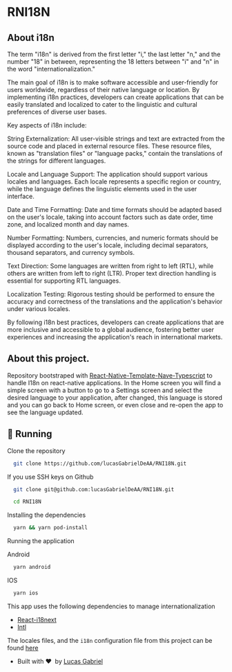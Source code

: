 # RNI18N

## About i18n
The term "i18n" is derived from the first letter "i," the last letter "n," and the number "18" in between, representing the 18 letters between "i" and "n" in the word "internationalization."

The main goal of i18n is to make software accessible and user-friendly for users worldwide, regardless of their native language or location. By implementing i18n practices, developers can create applications that can be easily translated and localized to cater to the linguistic and cultural preferences of diverse user bases.

Key aspects of i18n include:

String Externalization: All user-visible strings and text are extracted from the source code and placed in external resource files. These resource files, known as "translation files" or "language packs," contain the translations of the strings for different languages.

Locale and Language Support: The application should support various locales and languages. Each locale represents a specific region or country, while the language defines the linguistic elements used in the user interface.

Date and Time Formatting: Date and time formats should be adapted based on the user's locale, taking into account factors such as date order, time zone, and localized month and day names.

Number Formatting: Numbers, currencies, and numeric formats should be displayed according to the user's locale, including decimal separators, thousand separators, and currency symbols.

Text Direction: Some languages are written from right to left (RTL), while others are written from left to right (LTR). Proper text direction handling is essential for supporting RTL languages.

Localization Testing: Rigorous testing should be performed to ensure the accuracy and correctness of the translations and the application's behavior under various locales.

By following i18n best practices, developers can create applications that are more inclusive and accessible to a global audience, fostering better user experiences and increasing the application's reach in international markets.

## About this project. 

Repository bootstraped with [React-Native-Template-Nave-Typescript](https://github.com/naveteam/react-native-nave-typescript) to handle I18n on react-native applications. In the Home screen you will find a simple screen with a button to go to a Settings screen and select the desired language to your application, after changed, this language is stored and you can go back to Home screen, or even close and re-open the app to see the language updated. 

## :wrench: Running

Clone the repository

```sh
  git clone https://github.com/lucasGabrielDeAA/RNI18N.git
```

If you use SSH keys on Github

```sh
  git clone git@github.com:lucasGabrielDeAA/RNI18N.git
```

```sh
  cd RNI18N
```

Installing the dependencies

```sh
  yarn && yarn pod-install
```

Running the application

Android

```sh
  yarn android
```

IOS

```sh
  yarn ios
```

This app uses the following dependencies to manage internationalization

- [React-i18next](https://github.com/i18next/react-i18next)
- [Intl](https://github.com/andyearnshaw/Intl.js)

The locales files, and the `i18n` configuration file from this project can be found [here](https://github.com/lucasGabrielDeAA/RNI18N/tree/main/src/locales)

- Built with :heart:&nbsp; by [Lucas Gabriel](https://github.com/lucasGabrielDeAA)
